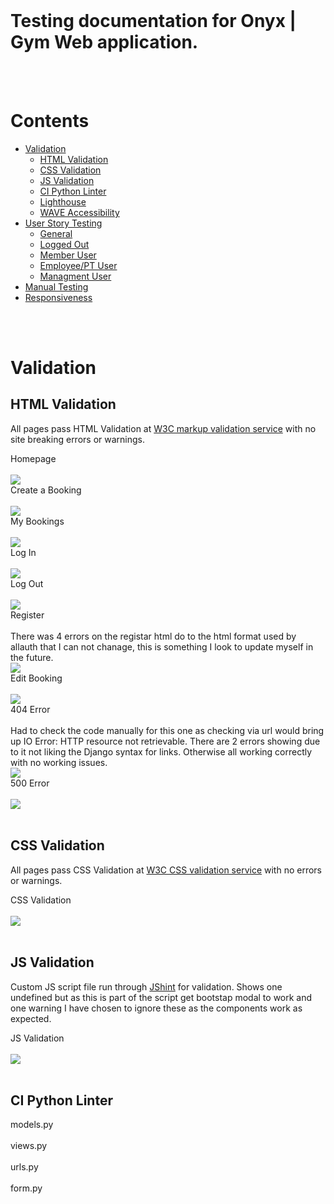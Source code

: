 <img src="">
<br><br>

# Testing documentation for Onyx | Gym Web application.
<br><br>

# Contents

* [Validation](#validation)
    * [HTML Validation](#html-validation)
    * [CSS Validation](#css-validation)
    * [JS Validation](#js-validation)
    * [CI Python Linter](#ci-python-linter)
    * [Lighthouse](#lighthouse)
    * [WAVE Accessibility](#wave-accessibility-checker)
* [User Story Testing](#user-story-testing)
    * [General](#general)
    * [Logged Out](#logged-out)
    * [Member User](#member-user)
    * [Employee/PT User](#employeept-user)
    * [Managment User](#management-user)
* [Manual Testing](#manual-testing)
* [Responsiveness](#responsiveness)

<br><br>

# Validation

## HTML Validation

All pages pass HTML Validation at [W3C markup validation service](https://validator.w3.org/) with no site breaking errors or warnings. 


<summary>Homepage</summary>
<br>
<img src="static/README/validation/homepage-checker.png">

<summary>Create a Booking</summary>
<br>
<img src="static/README/validation/create-booking-checker.png">

<summary>My Bookings</summary>
<br>
<img src="static/README/validation/my-bookings-checker.png">

<summary>Log In</summary>
<br>
<img src="static/README/validation/login-checker.png">

<summary>Log Out</summary>
<br>
<img src="static/README/validation/logout-checker.png">

<summary>Register</summary>
<br>
There was 4 errors on the registar html do to the html format used by allauth that I can not chanage, this is something I look to update myself in the future.
<br>
<img src="static/README/validation/registar-checker.png">

<summary>Edit Booking</summary>
<br>
<img src="static/README/validation/edit-booking-checker.png">

<summary>404 Error</summary>
<br>
Had to check the code manually for this one as checking via url would bring up IO Error: HTTP resource not retrievable. There are 2 errors showing due to it not liking the Django syntax for links. Otherwise all working correctly with no working issues.
<br>
<img src="static/README/validation/404-checker.png">

<summary>500 Error</summary>
<br>
<img src="#">
<br><br>

## CSS Validation

All pages pass CSS Validation at [W3C CSS validation service](https://jigsaw.w3.org/css-validator/) with no errors or warnings.


<summary>CSS Validation</summary>
<br>
<img src="static/README/validation/css-checker.png">
<br><br>

## JS Validation

Custom JS script file run through [JShint](https://jshint.com/) for validation. Shows one undefined but as this is part of the script get bootstap modal to work and one warning I have chosen to ignore these as the components work as expected.

<summary>JS Validation</summary>
<br>
<img src="static/README/validation/js-checker.png">
<br><br>

## CI Python Linter



<summary>models.py</summary>
<br>
<img src="">
<br>
<summary>views.py</summary>
<br>
<img src="">
<br>
<summary>urls.py</summary>
<br>
<img src="">
<br>
<summary>form.py</summary>
<br>
<img src="">
<br><br>

